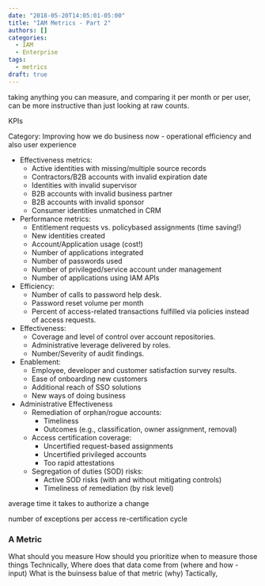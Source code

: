 ```yaml
---
date: "2018-05-20T14:05:01-05:00"
title: "IAM Metrics - Part 2"
authors: []
categories:
  - IAM
  - Enterprise
tags:
  - metrics
draft: true
---
```


taking anything you can measure, and comparing it per month or per user, can be more instructive than just looking at raw counts.

KPIs

Category: Improving how we do business now - operational efficiency and also user experience
* Effectiveness metrics:
  - Active identities with missing/multiple source records
  - Contractors/B2B accounts with invalid expiration date
  - Identities with invalid supervisor
  - B2B accounts with invalid business partner
  - B2B accounts with invalid sponsor
  - Consumer identities unmatched in CRM
* Performance metrics:
  - Entitlement requests vs. policybased assignments (time saving!)
  - New identities created
  - Account/Application usage (cost!)
  - Number of applications integrated
  - Number of passwords used
  - Number of privileged/service account under management
  - Number of applications using IAM APIs
* Efficiency:
  - Number of calls to password help desk.
  - Password reset volume per month
  - Percent of access-related transactions fulfilled via policies instead of access requests.
* Effectiveness:
  - Coverage and level of control over account repositories.
  - Administrative leverage delivered by roles.
  - Number/Severity of audit findings.
* Enablement:
  - Employee, developer and customer satisfaction survey results.
  - Ease of onboarding new customers
  - Additional reach of SSO solutions
  - New ways of doing business
* Administrative Effectiveness
  - Remediation of orphan/rogue accounts:
    + Timeliness
    + Outcomes (e.g., classification, owner assignment, removal)
  - Access certification coverage:
    + Uncertified request-based assignments
    + Uncertified privileged accounts
    + Too rapid attestations
  - Segregation of duties (SOD) risks:
    + Active SOD risks (with and without mitigating controls)
    + Timeliness of remediation (by risk level)






average time it takes to authorize a change

number of exceptions per access re-certification cycle



### A Metric
What should you measure
How should you prioritize when to measure those things
Technically, Where does that data come from (where and how - input)
What is the buinsess balue of that metric (why)
Tactically,